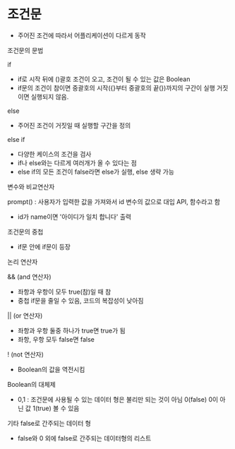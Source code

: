# 조건문
* 주어진 조건에 따라서 어플리케이션이 다르게 동작

조건문의 문법

if
* if로 시작 뒤에 ()괄호 조건이 오고, 조건이 될 수 있는 값은 Boolean
* if문의 조건이 참이면 중괄호의 시작({}부터 중괄호의 끝(})까지의 구간이 실행
  거짓이면 실행되지 않음.
  
else 
* 주어진 조건이 거짓일 때 실행할 구간을 정의

else if 
* 다양한 케이스의 조건을 검사
* if나 else와는 다르게 여러개가 올 수 있다는 점
* else if의 모든 조건이 false라면 else가 실행, else 생략 가능

변수와 비교연산자

prompt() : 사용자가 입력한 값을 가져와서 id 변수의 값으로 대입 API, 함수라고 함
* id가 name이면 '아이디가 일치 합니다' 출력

조건문의 중첩

* if문 안에 if문이 등장 

논리 연산자

&& (and 연산자)
* 좌항과 우항이 모두 true(참)일 때 참
* 중첩 if문을 줄일 수 있음, 코드의 복잡성이 낮아짐

|| (or 연산자)
* 좌항과 우항 둘중 하나가 true면 true가 됨
* 좌항, 우항 모두 false면 false

! (not 연산자)
* Boolean의 값을 역전시킴

Boolean의 대체제
* 0,1 : 조건문에 사용될 수 있는 데이터 형은 불리만 되는 것이 아님
        0(false) 0이 아닌 값 1(true) 볼 수 있음

기타 false로 간주되는 데이터 형
* false와 0 외에 false로 간주되는 데이터형의 리스트


